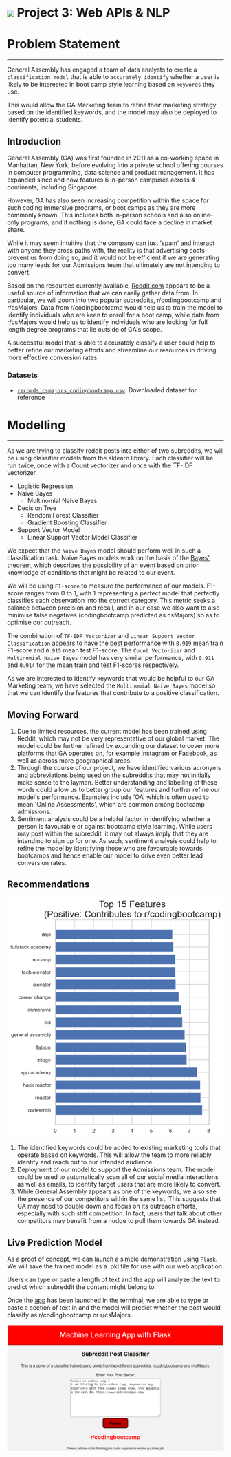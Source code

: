 # ![](https://ga-dash.s3.amazonaws.com/production/assets/logo-9f88ae6c9c3871690e33280fcf557f33.png) Project 3: Web APIs & NLP

# Problem Statement
---
General Assembly has engaged a team of data analysts to create a `classification model` that is able to `accurately identify` whether a user is likely to be interested in boot camp style learning based on `keywords` they use. 

This would allow the GA Marketing team to refine their marketing strategy based on the identified keywords, and the model may also be deployed to identify potential students.

## Introduction
General Assembly (GA) was first founded in 2011 as a co-working space in Manhattan, New York, before evolving into a private school offering courses in computer programming, data science and product management. It has expanded since and now features 6 in-person campuses across 4 continents, including Singapore.

However, GA has also seen increasing competition within the space for such coding immersive programs, or boot camps as they are more commonly known. This includes both in-person schools and also online-only programs, and if nothing is done, GA could face a decline in market share.

While it may seem intuitive that the company can just 'spam' and interact with anyone they cross paths with, the reality is that advertising costs prevent us from doing so, and it would not be efficient if we are generating too many leads for our Admissions team that ultimately are not intending to convert.

Based on the resources currently available, [Reddit.com](https://www.reddit.com) appears to be a useful source of information that we can easily gather data from. In particular, we will zoom into two popular subreddits, r/codingbootcamp and r/csMajors. Data from r/codingbootcamp would help us to train the model to identify individuals who are keen to enroll for a boot camp, while data from r/csMajors would help us to identify individuals who are looking for full length degree programs that lie outside of GA's scope. 

A successful model that is able to accurately classify a user could help to better refine our marketing efforts and streamline our resources in driving more effective conversion rates.

### Datasets

* [`records_csmajors_codingbootcamp.csv`](./data/records_csmajors_codingbootcamp.csv): Downloaded dataset for reference

# Modelling
---
As we are trying to classify reddit posts into either of two subreddits, we will be using classifier models from the sklearn library. Each classifier will be run twice, once with a Count vectorizer and once with the TF-IDF vectorizer.

- Logistic Regression
- Naive Bayes
    - Multinomial Naive Bayes
- Decision Tree
    - Random Forest Classifier 
    - Gradient Boosting Classifier
- Support Vector Model
    - Linear Support Vector Model Classifier

We expect that the `Naive Bayes` model should perform well in such a classification task. Naive Bayes models work on the basis of the [Bayes' theorem](https://en.wikipedia.org/wiki/Bayes%27_theorem), which describes the possibility of an event based on prior knowledge of conditions that might be related to our event.

We will be using `F1-score` to measure the performance of our models. F1-score ranges from 0 to 1, with 1 representing a perfect model that perfectly classifies each observation into the correct category. This metric seeks a balance between precision and recall, and in our case we also want to also minimise false negatives (codingbootcamp predicted as csMajors) so as to optimise our outreach.

The combination of `TF-IDF Vectorizer` and `Linear Support Vector Classification` appears to have the best performance with `0.919` mean train F1-score and `0.915` mean test F1-score. The `Count Vectorizer` and `Multinomial Naive Bayes` model has very similar performance, with `0.911` and `0.914` for the mean train and test F1-scores respectively.

As we are interested to identify keywords that would be helpful to our GA Marketing team, we have selected the `Multinomial Naive Bayes` model so that we can identify the features that contribute to a positive classification.

## Moving Forward

1. Due to limited resources, the current model has been trained using Reddit, which may not be very representative of our global market. The model could be further refined by expanding our dataset to cover more platforms that GA operates on, for example Instagram or Facebook, as well as across more geographical areas.
1. Through the course of our project, we have identified various acronyms and abbreviations being used on the subreddits that may not initially make sense to the layman. Better understanding and labelling of these words could allow us to better group our features and further refine our model's performance. Examples include 'OA' which is often used to mean 'Online Assessments', which are common among bootcamp admissions.
1. Sentiment analysis could be a helpful factor in identifying whether a person is favourable or against bootcamp style learning. While users may post within the subreddit, it may not always imply that they are intending to sign up for one. As such, sentiment analysis could help to refine the model by identifying those who are favourable towards bootcamps and hence enable our model to drive even better lead conversion rates.

## Recommendations

![key features](./images/features.png)

1. The identified keywords could be added to existing marketing tools that operate based on keywords. This will allow the team to more reliably identify and reach out to our intended audience.
1. Deployment of our model to support the Admissions team. The model could be used to automatically scan all of our social media interactions as well as emails, to identify target users that are more likely to convert.
1. While General Assembly appears as one of the keywords, we also see the presence of our competitors within the same list. This suggests that GA may need to double down and focus on its outreach efforts, especially with such stiff competition. In fact, users that talk about other competitors may benefit from a nudge to pull them towards GA instead. 

## Live Prediction Model
As a proof of concept, we can launch a simple demonstration using `Flask`. We will save the trained model as a .pkl file for use with our web application.

Users can type or paste a length of text and the app will analyze the text to predict which subreddit the content might belong to.

Once the [app](./app/app.py) has been launched in the terminal, we are able to type or paste a section of text in and the model will predict whether the post would classify as r/codingbootcamp or r/csMajors.

![app demo](./images/app_demo.png)